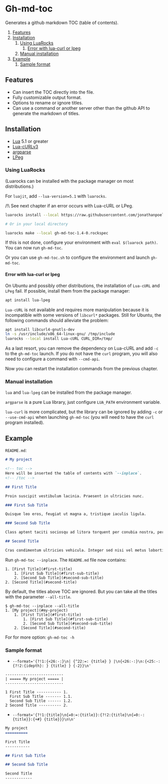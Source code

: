 # Gh-md-toc

Generates a github markdown TOC (table of contents).

<!-- toc -->
1. [Features](#features)
2. [Installation](#installation)
    1. [Using LuaRocks](#using-luarocks)
        1. [Error with lua-curl or lpeg](#error-with-lua-curl-or-lpeg)
    2. [Manual installation](#manual-installation)
3. [Example](#example)
    1. [Sample format](#sample-format)
<!-- /toc -->

## Features

- Can insert the TOC directly into the file.
- Fully customizable output format.
- Options to rename or ignore titles.
- Can use a command or another server other than the github API to generate the markdown of titles.

## Installation

- [Lua](https://www.lua.org/) 5.1 or greater
- [Lua-cURLv3](https://github.com/Lua-cURL/Lua-cURLv3)
- [argparse](https://github.com/mpeterv/argparse)
- [LPeg](http://www.inf.puc-rio.br/~roberto/lpeg/)

### Using LuaRocks

(Luarocks can be installed with the package manager on most distributions.)

For `luajit`, add `--lua-version=5.1` with `luarocks`.

/!\\ See next chapter if an error occurs with Lua-cURL or LPeg.

```bash
luarocks install --local https://raw.githubusercontent.com/jonathanpoelen/gh-md-toc/master/gh-md-toc-1.4-0.rockspec

# Or in your local directory

luarocks make --local gh-md-toc-1.4-0.rockspec
```

If this is not done, configure your environment with `eval $(luarock path)`. You can now run `gh-md-toc`.

Or you can use `gh-md-toc.sh` to configure the environment and launch `gh-md-toc`.

#### Error with lua-curl or lpeg

On Ubuntu and possibly other distributions, the installation of `Lua-cURL` and` LPeg` fail. If possible, install them from the package manager:

```bash
apt install lua-lpeg
```

`Lua-cURL` is not available and requires more manipulation because it is incompatible with some versions of `libcurl*` packages. Still for Ubuntu, the following commands should alleviate the problem:

```bash
apt install libcurl4-gnutls-dev
ln -s /usr/include/x86_64-linux-gnu/ /tmp/include
luarocks --local install Lua-cURL CURL_DIR=/tmp/
```

As a last resort, you can remove the dependency on Lua-cURL and add `-c` to the `gh-md-toc` launch. If you do not have the `curl` program, you will also need to configure a command with `--cmd-api`.

Now you can restart the installation commands from the previous chapter.

### Manual installation

`lua` and `lua-lpeg` can be installed from the package manager.

`argparse` is a pure Lua library, just configure `LUA_PATH` environment variable.

`lua-curl` is more complicated, but the library can be ignored by adding `-c` or `--use-cmd-api` when launching `gh-md-toc` (you will need to have the `curl` program installed).

## Example

`README.md`:

```md
# My project

<!-- toc -->
Here will be inserted the table of contents with `--inplace`.
<!-- /toc -->

## First Title

Proin suscipit vestibulum lacinia. Praesent in ultricies nunc.

### First Sub Title

Quisque leo eros, feugiat ut magna a, tristique iaculis ligula.

### Second Sub Title

Class aptent taciti sociosqu ad litora torquent per conubia nostra, per inceptos himenaeos.

## Second Title

Cras condimentum ultricies vehicula. Integer sed nisi vel metus lobortis scelerisque eu dapibus magna.
```

Run `gh-md-toc --inplace`. The `README.md` file now contains:

```
1. [First Title](#first-title)
    1. [First Sub Title](#first-sub-title)
    2. [Second Sub Title](#second-sub-title)
2. [Second Title](#second-title)
```

By default, the titles above TOC are ignored. But you can take all the titles with the parameter `--all-title`.

```
$ gh-md-toc --inplace --all-title
1. [My project](#my-project)
    1. [First Title](#first-title)
        1. [First Sub Title](#first-sub-title)
        2. [Second Sub Title](#second-sub-title)
    2. [Second Title](#second-title)
```

For for more option: `gh-md-toc -h`

### Sample format

- `--format='{?!1:{<26:-:}\n| {^22:=: {title} } |\n{<26:-:}\n:{<25:-:{?!2:{idepth}: } {title} } {-2}}\n'`

```
--------------------------
| ===== My project ===== |
--------------------------

1 First Title ----------- 1.
  First Sub Title ------- 1.1.
  Second Sub Title ------ 1.2.
2 Second Title ---------- 2.
```

- `--format='{?!1:{title}\n{=0:=:{title}}:{?!2:{title}\n{=0:-:{title}}:{+#} {title}}}\n\n'`

```md
My project
==========

First Title
-----------

## First Sub Title

## Second Sub Title

Second Title
------------
```

